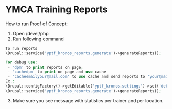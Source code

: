 # YMCA Training Reports

How to run Proof of Concept:

1. Open /devel/php
2. Run following command
```php
To run reports
\Drupal::service('yptf_kronos_reports.generate')->generateReports();

For debug use: 
 - 'dpm' to print reports on page;
 - 'cachedpm' to print on page and use cache
 - 'cacheemailyour@mail.com' to use cache and send reports to 'your@mail.com' (type mail direct after 'email' or 'cacheemail') 
Ex.:
\Drupal::configFactory()->getEditable('yptf_kronos.settings')->set('debug', 'dpm')->save(TRUE);
\Drupal::service('yptf_kronos_reports.generate')->generateReports();

```
3. Make sure you see message with statistics per trainer and per location.